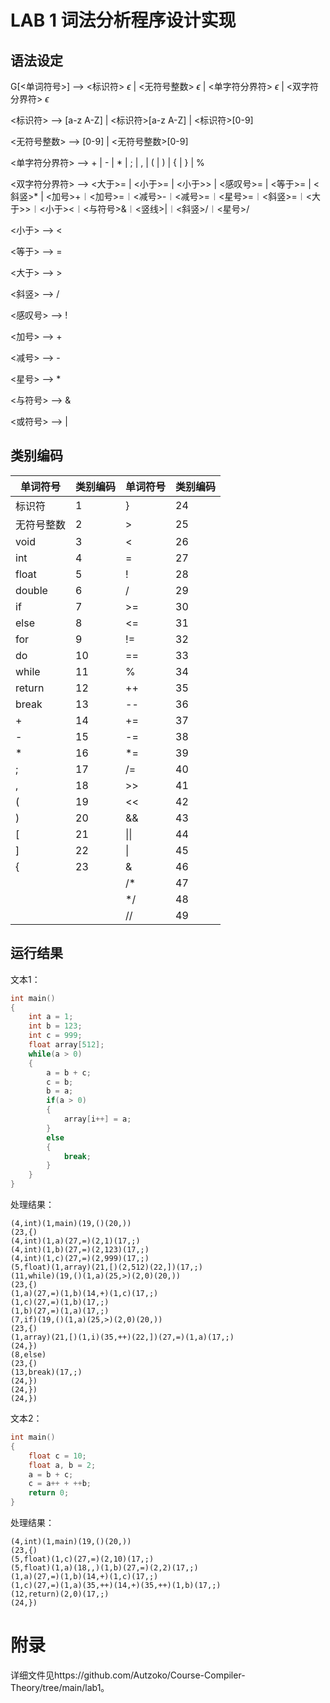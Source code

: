 # LAB 1 词法分析程序设计实现
## 语法设定
G[<单词符号>] --> <标识符> $\epsilon$ | <无符号整数> $\epsilon$ | <单字符分界符> $\epsilon$ | <双字符分界符> $\epsilon$

<标识符> --> [a-z A-Z] | <标识符>[a-z A-Z] | <标识符>[0-9]

<无符号整数> --> [0-9] | <无符号整数>[0-9]

<单字符分界符> --> + | - | * | ; | , | ( | ) | { | } | %

<双字符分界符> --> <大于>= | <小于>= | <小于>> | <感叹号>= | <等于>= | <斜竖>* | <加号>+︱<加号>=︱<减号>-︱<减号>=︱<星号>=︱<斜竖>=︱<大于>>︱<小于><︱<与符号>&︱<竖线>|︱<斜竖>/︱<星号>/

<小于> --> <

<等于> --> =

<大于> --> >

<斜竖> --> /

<感叹号> --> !

<加号> --> +

<减号> --> -

<星号> --> *

<与符号> --> &

<或符号> --> |


## 类别编码
| 单词符号 | 类别编码 | 单词符号 | 类别编码 |
|---|---|---|---|
|标识符|1|}|24|
|无符号整数|2|>|25|
|void|3|<|26|
|int|4|=|27|
|float|5|!|28|
|double|6|/|29|
|if|7|>=|30|
|else|8|<=|31|
|for|9|!=|32|
|do|10|==|33|
|while|11|%|34|
|return|12|++|35|
|break|13|--|36|
|+|14|+=|37|
|-|15|-=|38|
|*|16|*=|39|
|;|17|/=|40|
|,|18|>>|41|
|(|19|<<|42|
|)|20|&&|43|
|[|21|\|\||44|
|]|22|\||45|
|{|23|&|46|
| | |/*|47|
| | |*/|48|
| | |//|49|

## 运行结果
文本1：
```c
int main()
{
	int a = 1;
	int b = 123;
	int c = 999;
	float array[512];
	while(a > 0)
	{
		a = b + c;
		c = b;
		b = a;
		if(a > 0)
		{
			array[i++] = a;
		}
		else
		{
			break;
		}
	}
}
```
处理结果：
```
(4,int)(1,main)(19,()(20,))
(23,{)
(4,int)(1,a)(27,=)(2,1)(17,;)
(4,int)(1,b)(27,=)(2,123)(17,;)
(4,int)(1,c)(27,=)(2,999)(17,;)
(5,float)(1,array)(21,[)(2,512)(22,])(17,;)
(11,while)(19,()(1,a)(25,>)(2,0)(20,))
(23,{)
(1,a)(27,=)(1,b)(14,+)(1,c)(17,;)
(1,c)(27,=)(1,b)(17,;)
(1,b)(27,=)(1,a)(17,;)
(7,if)(19,()(1,a)(25,>)(2,0)(20,))
(23,{)
(1,array)(21,[)(1,i)(35,++)(22,])(27,=)(1,a)(17,;)
(24,})
(8,else)
(23,{)
(13,break)(17,;)
(24,})
(24,})
(24,})
```
文本2：
```c
int main()
{
	float c = 10;
	float a, b = 2;
	a = b + c;
	c = a++ + ++b;
	return 0;
}
```
处理结果：
```
(4,int)(1,main)(19,()(20,))
(23,{)
(5,float)(1,c)(27,=)(2,10)(17,;)
(5,float)(1,a)(18,,)(1,b)(27,=)(2,2)(17,;)
(1,a)(27,=)(1,b)(14,+)(1,c)(17,;)
(1,c)(27,=)(1,a)(35,++)(14,+)(35,++)(1,b)(17,;)
(12,return)(2,0)(17,;)
(24,})
```

# 附录
详细文件见https://github.com/Autzoko/Course-Compiler-Theory/tree/main/lab1。